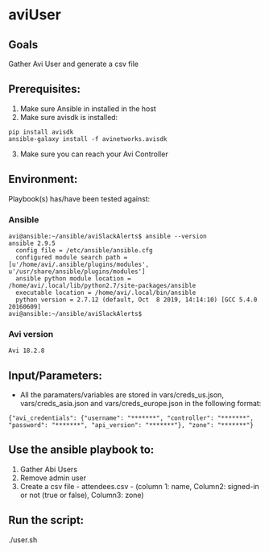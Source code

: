 # aviUser

## Goals
Gather Avi User and generate a csv file

## Prerequisites:
1. Make sure Ansible in installed in the host
2. Make sure avisdk is installed:
```
pip install avisdk
ansible-galaxy install -f avinetworks.avisdk
```
3. Make sure you can reach your Avi Controller

## Environment:
Playbook(s) has/have been tested against:

### Ansible

```
avi@ansible:~/ansible/aviSlackAlerts$ ansible --version
ansible 2.9.5
  config file = /etc/ansible/ansible.cfg
  configured module search path = [u'/home/avi/.ansible/plugins/modules', u'/usr/share/ansible/plugins/modules']
  ansible python module location = /home/avi/.local/lib/python2.7/site-packages/ansible
  executable location = /home/avi/.local/bin/ansible
  python version = 2.7.12 (default, Oct  8 2019, 14:14:10) [GCC 5.4.0 20160609]
avi@ansible:~/ansible/aviSlackAlerts$
```

### Avi version

```
Avi 18.2.8
```

## Input/Parameters:

- All the paramaters/variables are stored in vars/creds_us.json, vars/creds_asia.json and vars/creds_europe.json in the following format:

```
{"avi_credentials": {"username": "*******", "controller": "*******", "password": "*******", "api_version": "*******"}, "zone": "*******"}

```


## Use the ansible playbook to:
1. Gather Abi Users
2. Remove admin user
3. Create a csv file - attendees.csv - (column 1: name, Column2: signed-in or not (true or false), Column3: zone)

## Run the script:
./user.sh
